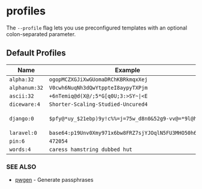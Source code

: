 # profiles

The `--profile` flag lets you use preconfigured templates with an optional colon-separated parameter.

## Default Profiles

| Name | Example | Template |
| --- | --- | --- |
| `alpha:32` | <code>ogopMCZXGJiXwGUomaDRChKBRkmqxXej</code> | `{{ alpha . }}` |
| `alphanum:32` | <code>V0cwh6NuqNh3dQwYtppteI8aypyTXPjm</code> | `{{ alphaNum . }}` |
| `ascii:32` | <code>+6nTemiq@d(X@/;5*G[q0U;3:>SY~\|<E</code> | `{{ ascii . }}` |
| `diceware:4` | <code>Shorter-Scaling-Studied-Uncured4</code> | `{{ wordsWithNum . \| join "-" \| title }}` |
| `django:0` | <code>$pfy@*uy_$21ebp)9y!c%%=j=75w_d8n0&52g9-vv@=*9l@hu(</code> | `{{ randFromStr "abcdefghijklmnopqrstuvwxyz0123456789!@#$%^&*(-_=+)" 50 }}` |
| `laravel:0` | <code>base64:p19Unv0Xmy971x6bw8FRZ7sjYJOqlN5FU3MHO50h6/4=</code> | `base64:{{ binary 32 \| b64enc }}` |
| `pin:6` | <code>472054</code> | `{{ num . }}` |
| `words:4` | <code>caress hamstring dubbed hut</code> | `{{ words . \| join " " }}` |


### SEE ALSO
* [pwgen](pwgen.md)  - Generate passphrases